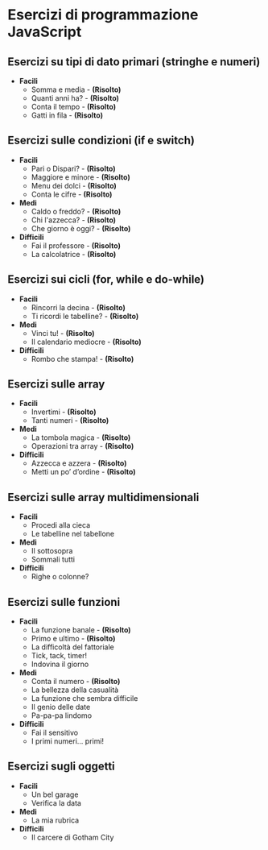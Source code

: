 # Esercizi di programmazione JavaScript

## Esercizi su tipi di dato primari (stringhe e numeri)

- **Facili**
  - Somma e media - **(Risolto)**
  - Quanti anni ha? - **(Risolto)**
  - Conta il tempo - **(Risolto)**
  - Gatti in fila - **(Risolto)**

## Esercizi sulle condizioni (if e switch)

- **Facili**
  - Pari o Dispari? - **(Risolto)**
  - Maggiore e minore - **(Risolto)**
  - Menu dei dolci - **(Risolto)**
  - Conta le cifre - **(Risolto)**
- **Medi**
  - Caldo o freddo? - **(Risolto)**
  - Chi l'azzecca? - **(Risolto)**
  - Che giorno è oggi? - **(Risolto)**
- **Difficili**
  - Fai il professore - **(Risolto)**
  - La calcolatrice - **(Risolto)**

## Esercizi sui cicli (for, while e do-while)

- **Facili**
  - Rincorri la decina - **(Risolto)**
  - Ti ricordi le tabelline? - **(Risolto)**
- **Medi**
  - Vinci tu! - **(Risolto)**
  - Il calendario mediocre - **(Risolto)**
- **Difficili**
  - Rombo che stampa! - **(Risolto)**

## Esercizi sulle array

- **Facili**
  - Invertimi - **(Risolto)**
  - Tanti numeri - **(Risolto)**
- **Medi**
  - La tombola magica - **(Risolto)**
  - Operazioni tra array - **(Risolto)**
- **Difficili**
  - Azzecca e azzera - **(Risolto)**
  - Metti un po’ d’ordine - **(Risolto)**

## Esercizi sulle array multidimensionali

- **Facili**
  - Procedi alla cieca
  - Le tabelline nel tabellone
- **Medi**
  - Il sottosopra
  - Sommali tutti
- **Difficili**
  - Righe o colonne?

## Esercizi sulle funzioni

- **Facili**
  - La funzione banale - **(Risolto)**
  - Primo e ultimo - **(Risolto)**
  - La difficoltà del fattoriale
  - Tick, tack, timer!
  - Indovina il giorno
- **Medi**
  - Conta il numero - **(Risolto)**
  - La bellezza della casualità
  - La funzione che sembra difficile
  - Il genio delle date
  - Pa-pa-pa lindomo
- **Difficili**
  - Fai il sensitivo
  - I primi numeri… primi!

## Esercizi sugli oggetti

- **Facili**
  - Un bel garage
  - Verifica la data
- **Medi**
  - La mia rubrica
- **Difficili**
  - Il carcere di Gotham City
